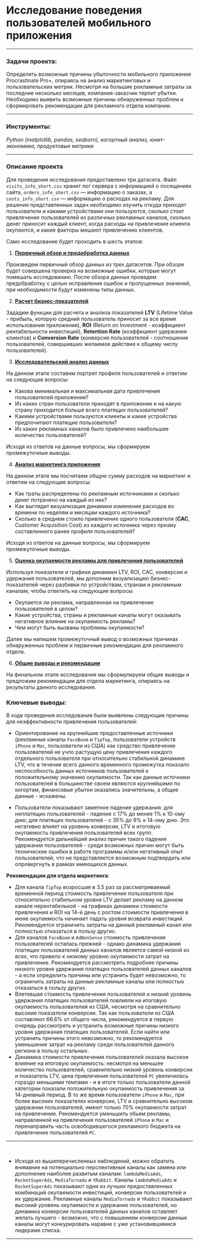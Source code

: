 # Исследование поведения пользователей мобильного приложения
___
### Задачи проекта:

Определить возможные причины убыточности мобильного приложения Procrastinate Pro+, опираясь на анализ маркетинговых и пользовательских метрик. Несмотря на большие рекламные затраты за последние несколько месяцев, компания-заказчик терпит убытки. Необходимо выявить возможные причины обнаруженных проблем и сформировать рекомендации для рекламного отдела компании.
___
### Инструменты:

*Python (matplotlib, pandas, seaborn), когортный анализ, юнит-экономика, продуктовые метрики*
___
### Описание проекта

Для проведения исследования предоставлено три датасета. Файл `visits_info_short.csv` хранит лог сервера с информацией о посещениях сайта, `orders_info_short.csv` — информацию о заказах, а `costs_info_short.csv` — информацию о расходах на рекламу. Для решения представленных задач необходимо изучить откуда приходят пользователи и какими устройствами они пользуются, сколько стоит привлечение пользователей из различных рекламных каналов, сколько денег приносит каждый клиент, когда расходы на привлечение клиента окупаются, и какие факторы мешают привлечению клиентов. 

Само исследование будет проходить в шесть этапов: <a id='0'></a>

1. [**Первичный обзор и предобработка данных**](#1)

Произведем первичный обзор данных из трех датасетов. При обзоре будет совершена проверка на возможные ошибки, которые могут помешать исследованию. После обзора данных проведем предобработку с целью исправления ошибок и пропущенных значений, при необходимости будут изменены типы данных.

2. [**Расчет бизнес-показателей**](#2)

Зададим функции для расчета и анализа показателей **LTV** (Lifetime Value - прибыль, которую средний пользователь приносит за все время использования приложения), **ROI** (Return on Investment - коэффициент рентабельности инвестиций), **Retention Rate** (коэффициент удержания клиентов) и **Conversion Rate** (конверсия пользователей - соотношение пользователей, совершивших желаемое действие к общему числу пользователей).

3. [**Исследовательский анализ данных**](#3)

На данном этапе составим портрет профиля пользователей и ответим на следующие вопросы:
- Какова минимальная и максимальная дата привлечения пользователей приложения?
- Из каких стран пользователи приходят в приложение и на какую страну приходится больше всего платящих пользователей?
- Какими устройствами пользуются клиенты и какие устройства предпочитают платящие пользователи?
- Из каких рекламных каналов было привлечено наибольшее количество пользователей?

Исходя из ответов на данные вопросы, мы сформируем промежуточные выводы.

4. [**Анализ маркетинга приложения**](#4)

На данном этапе мы посчитаем общую сумму расходов на маркетинг и ответим на следующие вопросы:
- Как траты распределены по рекламным источниками и сколько денег потрачено на каждый из них?
- Как выглядит визуализация динамики изменения расходов во времени по неделям и месяцам каждого источника?
- Сколько в среднем стоило привлечение одного пользователя (**CAC**, Customer Acquisition Cost) из каждого источника через призму составленного ранее профиля пользователей?

Исходя из ответов на данные вопросы, мы сформируем промежуточные выводы.

5. [**Оценка окупаемости рекламы для привлечения пользователей**](#5)

Используя показатели и графики динамики LTV, ROI, CAC, конверсии и удержания пользователей, мы дополним визуализацию бизнес-показателей через разбивки по устройствам, странам и рекламным каналам, чтобы ответить на следующие вопросы:
- Окупается ли реклама, направленная на привлечение пользователей в целом?
- Какие устройства, страны и рекламные каналы могут оказывать негативное влияние на окупаемость рекламы?
- Чем могут быть вызваны проблемы окупаемости?

Далее мы напишем промежуточный вывод о возможных причинах обнаруженных проблем и первичные рекомендации для рекламного отдела.

6. [**Общие выводы и рекомендации**](#6)

На финальном этапе исследования мы сформулируем общие выводы и предложим рекомендации для отдела маркетинга, опираясь на результаты данного исследования.

### Ключевые выводы:

В ходе проведения исследования были выявлены следующие причины для неэффективности привлечения пользователей:


- Ориентирование на крупнейшие предоставленные источники (рекламные каналы `FaceBoom` и `TipTop`, пользователи устройств `iPhone` и `Mac`, пользователи из США) как средство привлечение пользователей не учло растущую цену привлечения каждого отдельного пользователя при относительно стабильной динамике LTV, что в течение всего данного временного промежутка показало неспособность данных источников пользователей к положительному значению окупаемости. Так как данные источники пользователей в большинстве своем являются крупнейшими по когортам, финансовые убытки оказались значительны, а общие данные - искажены.


- Пользователи показывают заметное падение удержания: для неплатящих пользователей - падение с 17% до менее 1% к 10-ому дню; для платящих пользователей - с 35% до 9% к 14-ому дню. Это негативно влияет на уровень конверсии, LTV и итоговую окупаемость привлечения пользователей всех групп. Рекомендуется дальнейший анализ причин такого падения удержания пользователей - среди возможных причин могут быть технические ошибки в работе программы и/или негативный опыт пользователей, что не представляется возможным подтвердить или опровергнуть в рамках имеющихся данных.


**Рекомендации для отдела маркетинга**:
​
- Для канала `TipTop` возросшая в 3.5 раз за рассматриваемый временной период стоимость привлечения пользователя при относительно стабильном уровне LTV делает рекламу на данном канале нерентабельной - на графиках динамики стоимости привлечения и ROI на 14-й день с ростом стоимости привлечения в июне окупаемость начинает падать уровня возврата инвестиций. Рекомендуется ограничить затраты на данный рекламный канал или полностью отказаться в пользу других.
​
​
- Для каналов `FaceBoom` и `AdNonSense` стоимость привлечения пользователей осталась прежней - однако динамика удержания платящих пользователей данных каналов является самой низкой из всех, что привело к низкому уровню окупаемости затрат на привлечение. Рекомендуется рассмотреть подробнее причины низкого уровня удержания платящих пользователей данных каналов -  а если определить причины или устранить будет невозможно, то ограничить затраты на данные рекламные каналы или полностью отказаться в пользу других. 
​
​
-  Влетевшая стоимость привлечения пользователей и низкий уровень удержания платящих пользователей повлияли на итоговую окупаемость пользователей из США, несмотря на сравнительно высокие показатели конверсии. Так как пользователи из США составляют 66.6% от общего числа, рекомендуется в первую очередь рассмотреть и устранить возможные причины низкого уровня удержания платящих пользователей. Если найти или устранить причины этого невозможно, то рекомендуется уменьшение затрат на рекламу среди пользователей данного региона в пользу остальных.
​
​
- Динамика стоимости привлечения пользователей оказала высокое влияние на итоговую окупаемость: несмотря на меньшее количество пользователей, сравнительно низкий уровень конверсии и показатель LTV, цена привлечения пользователей `PC` увеличилась гораздо меньшими темпами - и в итоге только пользователи данной категории показали положительную окупаемость привлечения за 14-дневный период. В то же время пользователи `iPhone` и `Mac`, при более высоких показателях конверсии, LTV и сравнительно высоком удержании пользователей, имеют только 70% окупаемости затрат на привлечение. Рекомендуется уменьшить обьем рекламы, направленной на привлечения пользователей `iPhone` и `Mac` и перенаправить часть освободившегося рекламного бюджета на привлечение пользователей `PC`.
​
---
​
- Исходя из вышеперечисленных наблюдений, можно обратить внимание на потенциально перспективные каналы как замена или дополнение наиболее развитым каналам: `lambdaMediaAds`, `RocketSuperAds`, `MediaTornado` и `YRabbit`. Каналы `lambdaMediaAds` и `RocketSuperAds` показывают одни из лучших предоставленных комбинаций окупаемости инвестиций, конверсии пользователей и их удержание. Рекламные каналы `MediaTornado` и `YRabbit` показывают высокий уровень окупаемости и удержание пользователей, но динамика конверсии пользователей данных каналов оставляет желать лучшего - возможно, что с повышением конверсии данные каналы могут конкурировать наравне с уже установившимися лидерами списка. 
___
